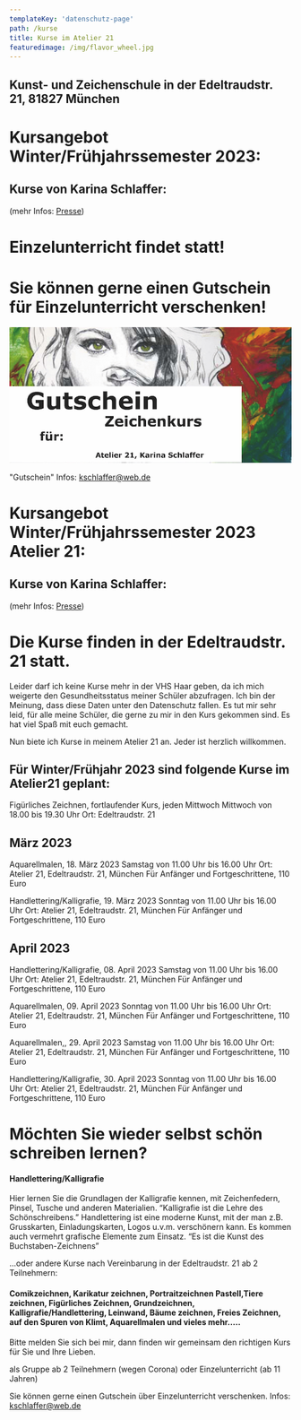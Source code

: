 ```yaml
---
templateKey: 'datenschutz-page'
path: /kurse
title: Kurse im Atelier 21
featuredimage: /img/flavor_wheel.jpg
---
```


## Kunst- und Zeichenschule in der Edeltraudstr. 21, 81827 München
 



# Kursangebot Winter/Frühjahrssemester 2023:



## Kurse von Karina Schlaffer: 
(mehr Infos:  [Presse](http://www.schlaffer.net/muenchen-presse.php "Presse Karina Schlaffer"))


# Einzelunterricht findet statt!

# Sie können gerne einen Gutschein für Einzelunterricht verschenken!
     

![karina Schlaffer](./GutscheinZeichnenKopie.jpg "Gutschein")

"Gutschein" 
Infos: kschlaffer@web.de

# Kursangebot Winter/Frühjahrssemester 2023 Atelier 21:

## Kurse von Karina Schlaffer: 
(mehr Infos:  [Presse](http://www.schlaffer.net/muenchen-presse.php "Presse Karina Schlaffer"))

# Die Kurse finden in der Edeltraudstr. 21 statt. 
Leider darf ich keine Kurse mehr in der VHS Haar geben,
da ich mich weigerte den Gesundheitsstatus meiner Schüler abzufragen.
Ich bin der Meinung, dass diese Daten unter den Datenschutz fallen.
Es tut mir sehr leid, für alle meine Schüler, die gerne zu mir in den Kurs gekommen sind. Es hat viel Spaß mit euch gemacht.

Nun biete ich Kurse in meinem Atelier 21 an. 
Jeder ist herzlich willkommen.

## Für Winter/Frühjahr 2023 sind folgende Kurse im Atelier21 geplant:


Figürliches Zeichnen, fortlaufender Kurs, jeden Mittwoch 
Mittwoch von 18.00 bis 19.30 Uhr 
Ort: Edeltraudstr. 21


## März 2023
Aquarellmalen, 18. März 2023
Samstag von 11.00 Uhr bis 16.00 Uhr
Ort: Atelier 21, Edeltraudstr. 21, München
Für Anfänger und Fortgeschrittene, 110 Euro

Handlettering/Kalligrafie, 19. März 2023
Sonntag von 11.00 Uhr bis 16.00 Uhr
Ort: Atelier 21, Edeltraudstr. 21, München
Für Anfänger und Fortgeschrittene, 110 Euro

## April 2023
Handlettering/Kalligrafie, 08. April 2023
Samstag von 11.00 Uhr bis 16.00 Uhr
Ort: Atelier 21, Edeltraudstr. 21, München
Für Anfänger und Fortgeschrittene, 110 Euro

Aquarellmalen, 09. April 2023
Sonntag von 11.00 Uhr bis 16.00 Uhr
Ort: Atelier 21, Edeltraudstr. 21, München
Für Anfänger und Fortgeschrittene, 110 Euro

Aquarellmalen,, 29. April 2023
Samstag von 11.00 Uhr bis 16.00 Uhr
Ort: Atelier 21, Edeltraudstr. 21, München
Für Anfänger und Fortgeschrittene, 110 Euro

Handlettering/Kalligrafie, 30. April 2023
Sonntag von 11.00 Uhr bis 16.00 Uhr
Ort: Atelier 21, Edeltraudstr. 21, München
Für Anfänger und Fortgeschrittene, 110 Euro




# Möchten Sie wieder selbst schön schreiben lernen?
#### Handlettering/Kalligrafie
Hier lernen Sie die Grundlagen der Kalligrafie 
kennen, mit Zeichenfedern, Pinsel, Tusche und 
anderen Materialien.
“Kalligrafie ist die Lehre des Schönschreibens.”
Handlettering ist eine moderne Kunst, mit der man 
z.B. Grusskarten, Einladungskarten, Logos u.v.m.
verschönern kann. Es kommen auch vermehrt 
grafische Elemente zum Einsatz.
“Es ist die Kunst des Buchstaben-Zeichnens”


...oder andere Kurse nach Vereinbarung in der Edeltraudstr. 21 ab 2 Teilnehmern:

#### Comikzeichnen, Karikatur zeichnen, Portraitzeichnen Pastell,Tiere zeichnen, Figürliches Zeichnen, Grundzeichnen, Kalligrafie/Handlettering, Leinwand, Bäume zeichnen, Freies Zeichnen, auf den Spuren von Klimt, Aquarellmalen und vieles mehr.....
Bitte melden Sie sich bei mir, dann finden wir gemeinsam den richtigen Kurs für Sie und Ihre Lieben.

als Gruppe ab 2 Teilnehmern (wegen Corona) oder Einzelunterricht (ab 11 Jahren)

Sie können gerne einen Gutschein über Einzelunterricht verschenken.
Infos: kschlaffer@web.de 